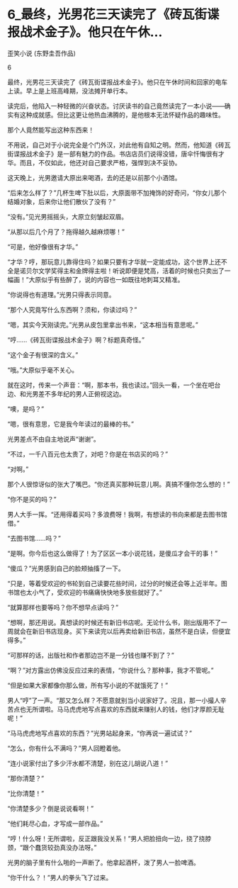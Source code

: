 # 6_最终，光男花三天读完了《砖瓦街谍报战术金子》。他只在午休...

歪笑小说 (东野圭吾作品)

6

最终，光男花三天读完了《砖瓦街谍报战术金子》。他只在午休时间和回家的电车上读。早上是上班高峰期，没法摊开单行本。

读完后，他陷入一种轻微的兴奋状态。讨厌读书的自己竟然读完了一本小说——确实有这种成就感。但比这更让他热血沸腾的，是他根本无法怀疑作品的趣味性。

那个人竟然能写出这种东西来！

不用说，自己对于小说完全是个门外汉，对此他有自知之明。然而，他知道《砖瓦街谍报战术金子》是一部有魅力的作品。书店店员们说得没错，唐伞忏悔很有才华。而且，不仅如此，他还对自己要求严格，强悍到决不妥协。

这天晚上，光男邀请大原出来喝酒，去的还是以前那个小酒馆。

“后来怎么样了？”几杯生啤下肚以后，大原面带不加掩饰的好奇问，“你女儿那个结婚对象，后来你让他们散伙了没有？”

“没有。”见光男摇摇头，大原立刻皱起双眉。

“从那以后几个月了？拖得越久越麻烦哪！”

“可是，他好像很有才华。”

“才华？哼，那玩意儿靠得住吗？如果只要有才华就一定能成功，这个世界上还不全是诺贝尔文学奖得主和金牌得主啦！听说即便是梵高，活着的时候也只卖出了一幅画！”大原似乎有些醉了，说的内容也一如既往地刺耳又精准。

“你说得也有道理。”光男只得表示同意。

“那个人究竟写什么东西啊？须和，你读过吗？”

“嗯，其实今天刚读完。”光男从皮包里拿出书来，“这本相当有意思呢。”

“哼……《砖瓦街谍报战术金子》啊？标题真奇怪。”

“这个金子有很深的含义。”

“哦。”大原似乎毫不关心。

就在这时，传来一个声音：“啊，那本书，我也读过。”回头一看，一个坐在吧台边、和光男差不多年纪的男人正俯视这边。

“噢，是吗？”

“嗯，很有意思，它是我今年读过的最棒的书。”

光男差点不由自主地说声“谢谢”。

“不过，一千八百元也太贵了，对吧？你是在书店买的吗？”

“对啊。”

那个人很惊讶似的张大了嘴巴。“你还真买那种玩意儿啊。真搞不懂你怎么想的！”

“你不是买的吗？”

男人大手一挥。“还用得着买吗？多浪费呀！我啊，有想读的书向来都是去图书馆借。”

“去图书馆……吗？”

“是啊。你今后也这么做得了！为了区区一本小说花钱，是傻瓜才会干的事！”

“傻瓜？”光男感到自己的脸颊抽搐了一下。

“只是，等着受欢迎的书轮到自己读要花些时间，过分的时候还会等上近半年。图书馆也太小气了，受欢迎的书痛痛快快地多放些就好了。”

“就算那样也要等吗？你不想早点读吗？”

“想啊，那还用说。真想读的时候还有新旧书店呢。无论什么书，刚出版用不了一周就会在新旧书店现身。买下来读完以后再卖给新旧书店，虽然不是白读，但便宜得多。”

“可那样的话，出版社和作者那边岂不是一分钱也赚不到了？”

“啊？”对方露出仿佛没反应过来的表情，“你说什么？那种事，我才不管呢。”

“但是如果大家都像你那么做，所有写小说的不就饿死了！”

男人“哼”了一声。“那又怎么样？不愿意就别当小说家好了。况且，那一小撮人辛苦点也无所谓啦。马马虎虎地写点喜欢的东西就来赚别人的钱，他们才厚颜无耻呢！”

“马马虎虎地写点喜欢的东西？”光男站起身来，“你再说一遍试试？”

“怎么，你有什么不满吗？”男人回瞪着他。

“连小说家付出了多少汗水都不清楚，别在这儿胡说八道！”

“那你清楚？”

“比你清楚！”

“你清楚多少？倒是说说看啊！”

“他们耗尽心血，才写成一部作品。”

“哼！什么呀！无所谓啦，反正跟我没关系！”男人把脸扭向一边，挠了挠脖颈，“跟个蠢货较劲真没办法呀。”

光男的脑子里有什么啪的一声断了。他拿起酒杯，泼了男人一脸啤酒。

“你干什么？！”男人的拳头飞了过来。